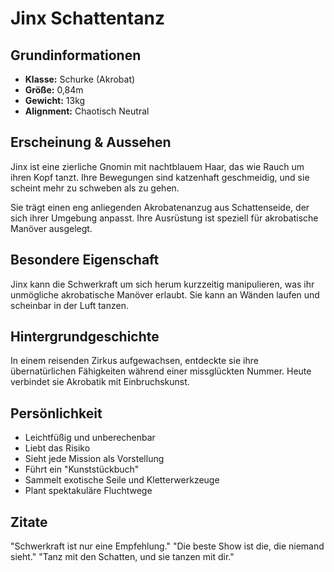 # Jinx Schattentanz

## Grundinformationen
- **Klasse:** Schurke (Akrobat)
- **Größe:** 0,84m
- **Gewicht:** 13kg
- **Alignment:** Chaotisch Neutral

## Erscheinung & Aussehen
Jinx ist eine zierliche Gnomin mit nachtblauem Haar, das wie Rauch um ihren Kopf tanzt. Ihre Bewegungen sind katzenhaft geschmeidig, und sie scheint mehr zu schweben als zu gehen.

Sie trägt einen eng anliegenden Akrobatenanzug aus Schattenseide, der sich ihrer Umgebung anpasst. Ihre Ausrüstung ist speziell für akrobatische Manöver ausgelegt.

## Besondere Eigenschaft
Jinx kann die Schwerkraft um sich herum kurzzeitig manipulieren, was ihr unmögliche akrobatische Manöver erlaubt. Sie kann an Wänden laufen und scheinbar in der Luft tanzen.

## Hintergrundgeschichte
In einem reisenden Zirkus aufgewachsen, entdeckte sie ihre übernatürlichen Fähigkeiten während einer missglückten Nummer. Heute verbindet sie Akrobatik mit Einbruchskunst.

## Persönlichkeit
- Leichtfüßig und unberechenbar
- Liebt das Risiko
- Sieht jede Mission als Vorstellung
- Führt ein "Kunststückbuch"
- Sammelt exotische Seile und Kletterwerkzeuge
- Plant spektakuläre Fluchtwege

## Zitate
"Schwerkraft ist nur eine Empfehlung."
"Die beste Show ist die, die niemand sieht."
"Tanz mit den Schatten, und sie tanzen mit dir."